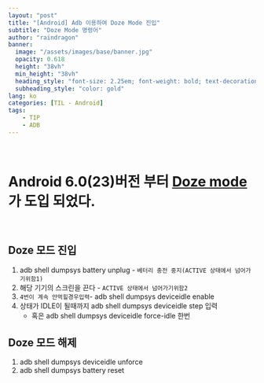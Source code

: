 ```yaml
---
layout: "post"
title: "[Android] Adb 이용하여 Doze Mode 진입"
subtitle: "Doze Mode 명령어"
author: "raindragon"
banner:
  image: "/assets/images/base/banner.jpg"
  opacity: 0.618
  height: "38vh"
  min_height: "38vh"
  heading_style: "font-size: 2.25em; font-weight: bold; text-decoration: underline"
  subheading_style: "color: gold"
lang: ko
categories: [TIL - Android]
tags:
    - TIP
    - ADB
---
```


<br>

# Android 6.0(23)버전 부터 [Doze mode][Doze_link]가 도입 되었다.

<br>

## Doze 모드 진입

1. adb shell dumpsys battery unplug - `베터리 충전 중지(ACTIVE 상태에서 넘어가기위함1)`
2. 해당 기기의 스크린을 끈다 - `ACTIVE 상태에서 넘어가기위함2`
3. `4번이 계속 안먹힐경우입력`- adb shell dumpsys deviceidle enable
4. 상태가 IDLE이 될때까지 adb shell dumpsys deviceidle step 입력
   - 혹은 adb shell dumpsys deviceidle force-idle 한번


## Doze 모드 해제

1. adb shell dumpsys deviceidle unforce
2. adb shell dumpsys battery reset




[Doze_link]: https://developer.android.com/training/monitoring-device-state/doze-standby

